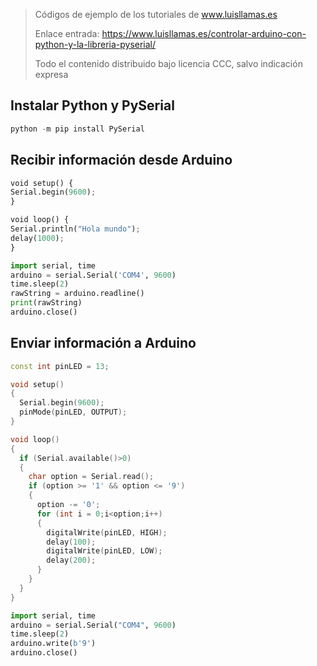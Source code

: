 > Códigos de ejemplo de los tutoriales de www.luisllamas.es
>
> Enlace entrada: https://www.luisllamas.es/controlar-arduino-con-python-y-la-libreria-pyserial/
>
> Todo el contenido distribuido bajo licencia CCC, salvo indicación expresa

## Instalar Python y PySerial
```python
python -m pip install PySerial
```


## Recibir información desde Arduino
```python
void setup() {
Serial.begin(9600);
}

void loop() {
Serial.println("Hola mundo");
delay(1000);
}
```

```python
import serial, time
arduino = serial.Serial('COM4', 9600)
time.sleep(2)
rawString = arduino.readline()
print(rawString)
arduino.close()
```


## Enviar información a Arduino
```cpp
const int pinLED = 13;

void setup() 
{
  Serial.begin(9600);
  pinMode(pinLED, OUTPUT);
}

void loop()
{
  if (Serial.available()>0) 
  {
    char option = Serial.read();
    if (option >= '1' && option <= '9')
    {
      option -= '0';
      for (int i = 0;i<option;i++) 
      {
        digitalWrite(pinLED, HIGH);
        delay(100);
        digitalWrite(pinLED, LOW);
        delay(200);
      }
    }
  }
}
```

```python
import serial, time
arduino = serial.Serial("COM4", 9600)
time.sleep(2)
arduino.write(b'9')
arduino.close()
```


